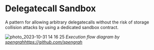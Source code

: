 # Delegatecall Sandbox

A pattern for allowing arbitrary delegatecalls without the risk of storage collision attacks by using a dedicated sandbox contract.

![photo_2023-10-31 14 16 25](https://github.com/jaydenwindle/delegatecall-sandbox/assets/10178895/f39c797b-68b7-44fb-933d-668087397315)
*Execution flow diagram by [spengrah](https://github.com/spengrah)https://github.com/spengrah*

